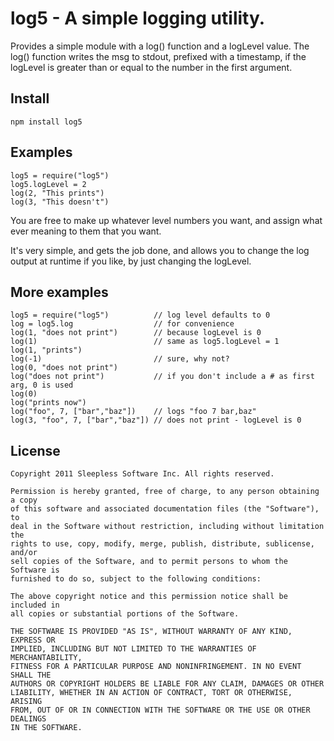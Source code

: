 
# log5 - A simple logging utility.  

Provides a simple module with a log() function and a logLevel value.
The log() function writes the msg to stdout, prefixed with a timestamp, if
the logLevel is greater than or equal to the number in the first argument.


## Install
	
	npm install log5

## Examples

	log5 = require("log5")
	log5.logLevel = 2
	log(2, "This prints")
	log(3, "This doesn't")

You are free to make up whatever level numbers you want, and assign what ever meaning to them that 
you want.

It's very simple, and gets the job done, and allows you to change the log output at
runtime if you like, by just changing the logLevel.

## More examples

	log5 = require("log5")			// log level defaults to 0
	log = log5.log					// for convenience
	log(1, "does not print")		// because logLevel is 0
	log(1)							// same as log5.logLevel = 1
	log(1, "prints")				
	log(-1)							// sure, why not?
	log(0, "does not print")
	log("does not print")			// if you don't include a # as first arg, 0 is used
	log(0)			
	log("prints now")		
	log("foo", 7, ["bar","baz"])	// logs "foo 7 bar,baz"
	log(3, "foo", 7, ["bar","baz"])	// does not print - logLevel is 0

## License

	Copyright 2011 Sleepless Software Inc. All rights reserved.

	Permission is hereby granted, free of charge, to any person obtaining a copy
	of this software and associated documentation files (the "Software"), to
	deal in the Software without restriction, including without limitation the
	rights to use, copy, modify, merge, publish, distribute, sublicense, and/or
	sell copies of the Software, and to permit persons to whom the Software is
	furnished to do so, subject to the following conditions:

	The above copyright notice and this permission notice shall be included in
	all copies or substantial portions of the Software.

	THE SOFTWARE IS PROVIDED "AS IS", WITHOUT WARRANTY OF ANY KIND, EXPRESS OR
	IMPLIED, INCLUDING BUT NOT LIMITED TO THE WARRANTIES OF MERCHANTABILITY,
	FITNESS FOR A PARTICULAR PURPOSE AND NONINFRINGEMENT. IN NO EVENT SHALL THE
	AUTHORS OR COPYRIGHT HOLDERS BE LIABLE FOR ANY CLAIM, DAMAGES OR OTHER
	LIABILITY, WHETHER IN AN ACTION OF CONTRACT, TORT OR OTHERWISE, ARISING
	FROM, OUT OF OR IN CONNECTION WITH THE SOFTWARE OR THE USE OR OTHER DEALINGS
	IN THE SOFTWARE. 
